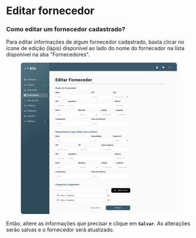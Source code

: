 # Editar fornecedor

### Como editar um fornecedor cadastrado?

Para editar informações de algum fornecedor cadastrado, basta clicar no ícone de edição (lápis) disponível ao lado do nome do fornecedor na lista disponível na aba "Fornecedores".

<figure><img src="../../../.gitbook/assets/Editar novo fornecedor.png" alt=""><figcaption></figcaption></figure>

Então, altere as informações que precisar e clique em **`Salvar`**. As alterações serão salvas e o fornecedor será atualizado.
